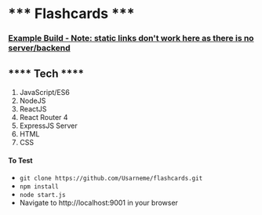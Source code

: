 # *** Flashcards ***

### [Example Build - Note: static links don't work here as there is no server/backend](http://usarneme-flashcards.surge.sh)


## **** Tech ****
1. JavaScript/ES6
1. NodeJS
1. ReactJS
1. React Router 4
1. ExpressJS Server
1. HTML
1. CSS

#### To Test
* `git clone https://github.com/Usarneme/flashcards.git`
* `npm install`
* `node start.js`
* Navigate to http://localhost:9001 in your browser
